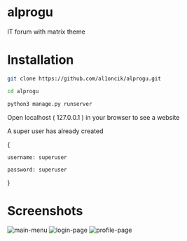# alprogu
IT forum with matrix theme

# Installation
```bash
git clone https://github.com/al1oncik/alprogu.git

cd alprogu

python3 manage.py runserver
```

Open localhost ( 127.0.0.1 ) in your browser to see a website

A super user has already created

{

    username: superuser
    
    password: superuser
    
}


# Screenshots

![main-menu](https://user-images.githubusercontent.com/86567581/229267519-e405ae14-f4af-40b1-b1d2-00c99cddc88b.png)
![login-page](https://user-images.githubusercontent.com/86567581/229267524-66549194-614d-420e-9892-0179cc38dbc9.png)
![profile-page](https://user-images.githubusercontent.com/86567581/229267528-66738611-26f7-4888-8c77-02b79eaf0912.png)